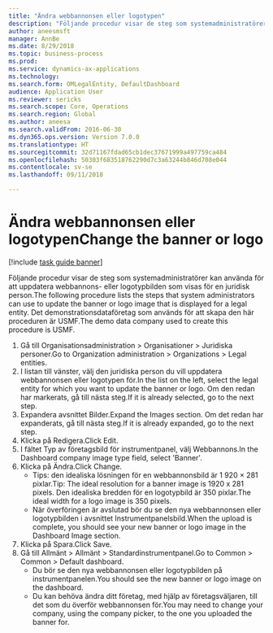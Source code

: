 ```yaml
--- 
title: "Ändra webbannonsen eller logotypen"
description: "Följande procedur visar de steg som systemadministratörer kan använda för att uppdatera webbannons- eller logotypbilden som visas för en juridisk person."
author: aneesmsft
manager: AnnBe
ms.date: 8/29/2018
ms.topic: business-process
ms.prod: 
ms.service: dynamics-ax-applications
ms.technology: 
ms.search.form: OMLegalEntity, DefaultDashboard
audience: Application User
ms.reviewer: sericks
ms.search.scope: Core, Operations
ms.search.region: Global
ms.author: aneesa
ms.search.validFrom: 2016-06-30
ms.dyn365.ops.version: Version 7.0.0
ms.translationtype: HT
ms.sourcegitcommit: 32d71167fdad65cb1dec37671999a497759ca484
ms.openlocfilehash: 50303f683518762290d7c3a63244b846d708e044
ms.contentlocale: sv-se
ms.lasthandoff: 09/11/2018

---
```

# <a name="change-the-banner-or-logo"></a><span data-ttu-id="14a57-103">Ändra webbannonsen eller logotypen</span><span class="sxs-lookup"><span data-stu-id="14a57-103">Change the banner or logo</span></span>

[!include [task guide banner](../../includes/task-guide-banner.md)]

<span data-ttu-id="14a57-104">Följande procedur visar de steg som systemadministratörer kan använda för att uppdatera webbannons- eller logotypbilden som visas för en juridisk person.</span><span class="sxs-lookup"><span data-stu-id="14a57-104">The following procedure lists the steps that system administrators can use to update the banner or logo image that is displayed for a legal entity.</span></span> <span data-ttu-id="14a57-105">Det demonstrationsdataföretag som används för att skapa den här proceduren är USMF.</span><span class="sxs-lookup"><span data-stu-id="14a57-105">The demo data company used to create this procedure is USMF.</span></span>

1. <span data-ttu-id="14a57-106">Gå till Organisationsadministration > Organisationer > Juridiska personer.</span><span class="sxs-lookup"><span data-stu-id="14a57-106">Go to Organization administration > Organizations > Legal entities.</span></span>
2. <span data-ttu-id="14a57-107">I listan till vänster, välj den juridiska person du vill uppdatera webbannonsen eller logotypen för.</span><span class="sxs-lookup"><span data-stu-id="14a57-107">In the list on the left, select the legal entity for which you want to update the banner or logo.</span></span> <span data-ttu-id="14a57-108">Om den redan har markerats, gå till nästa steg.</span><span class="sxs-lookup"><span data-stu-id="14a57-108">If it is already selected, go to the next step.</span></span>
3. <span data-ttu-id="14a57-109">Expandera avsnittet Bilder.</span><span class="sxs-lookup"><span data-stu-id="14a57-109">Expand the Images section.</span></span> <span data-ttu-id="14a57-110">Om det redan har expanderats, gå till nästa steg.</span><span class="sxs-lookup"><span data-stu-id="14a57-110">If it is already expanded, go to the next step.</span></span>
4. <span data-ttu-id="14a57-111">Klicka på Redigera.</span><span class="sxs-lookup"><span data-stu-id="14a57-111">Click Edit.</span></span>
5. <span data-ttu-id="14a57-112">I fältet Typ av företagsbild för instrumentpanel, välj Webbannons.</span><span class="sxs-lookup"><span data-stu-id="14a57-112">In the Dashboard company image type field, select 'Banner'.</span></span>
6. <span data-ttu-id="14a57-113">Klicka på Ändra.</span><span class="sxs-lookup"><span data-stu-id="14a57-113">Click Change.</span></span>
    * <span data-ttu-id="14a57-114">Tips: den idealiska lösningen för en webbannonsbild är 1 920 × 281 pixlar.</span><span class="sxs-lookup"><span data-stu-id="14a57-114">Tip: The ideal resolution for a banner image is 1920 x 281 pixels.</span></span> <span data-ttu-id="14a57-115">Den idealiska bredden för en logotypbild är 350 pixlar.</span><span class="sxs-lookup"><span data-stu-id="14a57-115">The ideal width for a logo image is 350 pixels.</span></span>  
    * <span data-ttu-id="14a57-116">När överföringen är avslutad bör du se den nya webbannonsen eller logotypbilden i avsnittet Instrumentpanelsbild.</span><span class="sxs-lookup"><span data-stu-id="14a57-116">When the upload is complete, you should see your new banner or logo image in the Dashboard Image section.</span></span>  
7. <span data-ttu-id="14a57-117">Klicka på Spara.</span><span class="sxs-lookup"><span data-stu-id="14a57-117">Click Save.</span></span>
8. <span data-ttu-id="14a57-118">Gå till Allmänt > Allmänt > Standardinstrumentpanel.</span><span class="sxs-lookup"><span data-stu-id="14a57-118">Go to Common > Common > Default dashboard.</span></span>
    * <span data-ttu-id="14a57-119">Du bör se den nya webbannonsen eller logotypbilden på instrumentpanelen.</span><span class="sxs-lookup"><span data-stu-id="14a57-119">You should see the new banner or logo image on the dashboard.</span></span>  
    * <span data-ttu-id="14a57-120">Du kan behöva ändra ditt företag, med hjälp av företagsväljaren, till det som du överför webbannonsen för.</span><span class="sxs-lookup"><span data-stu-id="14a57-120">You may need to change your company, using the company picker, to the one you uploaded the banner for.</span></span>  


